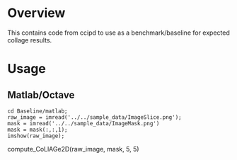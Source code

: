 # Overview
This contains code from ccipd to use as a benchmark/baseline for expected collage results.

# Usage
## Matlab/Octave
```
cd Baseline/matlab;
raw_image = imread('../../sample_data/ImageSlice.png');
mask = imread('../../sample_data/ImageMask.png')
mask = mask(:,:,1);
imshow(raw_image);
```


compute_CoLlAGe2D(raw_image, mask, 5, 5)

